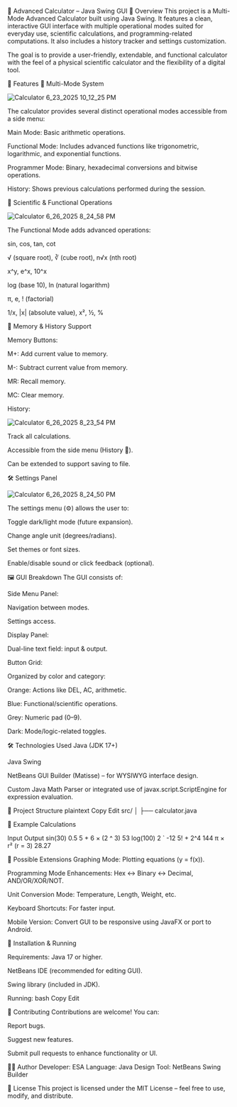 
🧮 Advanced Calculator – Java Swing GUI
📌 Overview
This project is a Multi-Mode Advanced Calculator built using Java Swing. It features a clean, interactive GUI interface with multiple operational modes suited for everyday use, scientific calculations, and programming-related computations. It also includes a history tracker and settings customization.

The goal is to provide a user-friendly, extendable, and functional calculator with the feel of a physical scientific calculator and the flexibility of a digital tool.

🎯 Features
🔀 Multi-Mode System


![Calculator 6_23_2025 10_12_25 PM](https://github.com/user-attachments/assets/4c648fe2-a30a-47c7-97de-9f51c580eee0)

The calculator provides several distinct operational modes accessible from a side menu:

Main Mode: Basic arithmetic operations.

Functional Mode: Includes advanced functions like trigonometric, logarithmic, and exponential functions.

Programmer Mode: Binary, hexadecimal conversions and bitwise operations.

History: Shows previous calculations performed during the session.

🔣 Scientific & Functional Operations


![Calculator 6_26_2025 8_24_58 PM](https://github.com/user-attachments/assets/757ff81c-f9a4-4e67-913e-20a69eb3e46d)

The Functional Mode adds advanced operations:

sin, cos, tan, cot

√ (square root), ∛ (cube root), n√x (nth root)

x^y, e^x, 10^x

log (base 10), ln (natural logarithm)

π, e, ! (factorial)

1/x, |x| (absolute value), x², ½, %

🧠 Memory & History Support

Memory Buttons:

M+: Add current value to memory.

M-: Subtract current value from memory.

MR: Recall memory.

MC: Clear memory.

History:


![Calculator 6_26_2025 8_23_54 PM](https://github.com/user-attachments/assets/578a81ab-9f9d-4210-9561-ee290c029f47)

Track all calculations.

Accessible from the side menu (History 📜).

Can be extended to support saving to file.

🛠️ Settings Panel


![Calculator 6_26_2025 8_24_50 PM](https://github.com/user-attachments/assets/67167702-8386-45ed-8889-9f9e633a67a0)

The settings menu (⚙️) allows the user to:

Toggle dark/light mode (future expansion).

Change angle unit (degrees/radians).

Set themes or font sizes.

Enable/disable sound or click feedback (optional).

🖼️ GUI Breakdown
The GUI consists of:

Side Menu Panel:

Navigation between modes.

Settings access.

Display Panel:

Dual-line text field: input & output.

Button Grid:

Organized by color and category:

Orange: Actions like DEL, AC, arithmetic.

Blue: Functional/scientific operations.

Grey: Numeric pad (0–9).

Dark: Mode/logic-related toggles.

🛠️ Technologies Used
Java (JDK 17+)

Java Swing

NetBeans GUI Builder (Matisse) – for WYSIWYG interface design.

Custom Java Math Parser or integrated use of javax.script.ScriptEngine for expression evaluation.

📁 Project Structure
plaintext
Copy
Edit
src/
│
├── calculator.java

🧪 Example Calculations

Input	Output
sin(30)	0.5
5 + 6 × (2 ^ 3)	53
log(100)	2
`	-12
5! + 2^4	144
π × r² (r = 3)	28.27

🧩 Possible Extensions
Graphing Mode: Plotting equations (y = f(x)).

Programming Mode Enhancements: Hex ↔ Binary ↔ Decimal, AND/OR/XOR/NOT.

Unit Conversion Mode: Temperature, Length, Weight, etc.

Keyboard Shortcuts: For faster input.

Mobile Version: Convert GUI to be responsive using JavaFX or port to Android.

🔧 Installation & Running

Requirements:
Java 17 or higher.

NetBeans IDE (recommended for editing GUI).

Swing library (included in JDK).

Running:
bash
Copy
Edit

🤝 Contributing
Contributions are welcome! You can:

Report bugs.

Suggest new features.

Submit pull requests to enhance functionality or UI.

🧑‍💻 Author
Developer: ESA
Language: Java
Design Tool: NetBeans Swing Builder

📜 License
This project is licensed under the MIT License – feel free to use, modify, and distribute.
